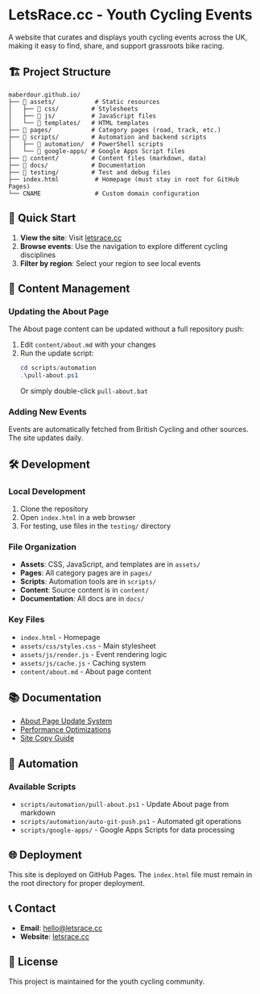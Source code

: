 # LetsRace.cc - Youth Cycling Events

A website that curates and displays youth cycling events across the UK, making it easy to find, share, and support grassroots bike racing.

## 🏗️ Project Structure

```
maberdour.github.io/
├── 📁 assets/           # Static resources
│   ├── 📁 css/         # Stylesheets
│   ├── 📁 js/          # JavaScript files
│   └── 📁 templates/   # HTML templates
├── 📁 pages/           # Category pages (road, track, etc.)
├── 📁 scripts/         # Automation and backend scripts
│   ├── 📁 automation/  # PowerShell scripts
│   └── 📁 google-apps/ # Google Apps Script files
├── 📁 content/         # Content files (markdown, data)
├── 📁 docs/            # Documentation
├── 📁 testing/         # Test and debug files
├── index.html          # Homepage (must stay in root for GitHub Pages)
└── CNAME               # Custom domain configuration
```

## 🚀 Quick Start

1. **View the site**: Visit [letsrace.cc](https://letsrace.cc)
2. **Browse events**: Use the navigation to explore different cycling disciplines
3. **Filter by region**: Select your region to see local events

## 📝 Content Management

### Updating the About Page
The About page content can be updated without a full repository push:

1. Edit `content/about.md` with your changes
2. Run the update script:
   ```powershell
   cd scripts/automation
   .\pull-about.ps1
   ```
   Or simply double-click `pull-about.bat`

### Adding New Events
Events are automatically fetched from British Cycling and other sources. The site updates daily.

## 🛠️ Development

### Local Development
1. Clone the repository
2. Open `index.html` in a web browser
3. For testing, use files in the `testing/` directory

### File Organization
- **Assets**: CSS, JavaScript, and templates are in `assets/`
- **Pages**: All category pages are in `pages/`
- **Scripts**: Automation tools are in `scripts/`
- **Content**: Source content is in `content/`
- **Documentation**: All docs are in `docs/`

### Key Files
- `index.html` - Homepage
- `assets/css/styles.css` - Main stylesheet
- `assets/js/render.js` - Event rendering logic
- `assets/js/cache.js` - Caching system
- `content/about.md` - About page content

## 📚 Documentation

- [About Page Update System](docs/ABOUT-UPDATE-README.md)
- [Performance Optimizations](docs/PERFORMANCE_OPTIMIZATIONS.md)
- [Site Copy Guide](docs/SiteCopy.md)

## 🔧 Automation

### Available Scripts
- `scripts/automation/pull-about.ps1` - Update About page from markdown
- `scripts/automation/auto-git-push.ps1` - Automated git operations
- `scripts/google-apps/` - Google Apps Scripts for data processing

## 🌐 Deployment

This site is deployed on GitHub Pages. The `index.html` file must remain in the root directory for proper deployment.

## 📞 Contact

- **Email**: [hello@letsrace.cc](mailto:hello@letsrace.cc)
- **Website**: [letsrace.cc](https://letsrace.cc)

## 📄 License

This project is maintained for the youth cycling community.
